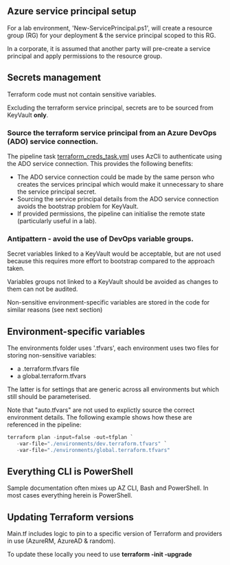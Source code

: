 ## Azure service principal setup

For a lab environment, 'New-ServicePrincipal.ps1', will create a resource group (RG) for your deployment & the service principal scoped to this RG.

In a corporate, it is assumed that another party will pre-create a service principal and apply permissions to the resource group.

## Secrets management

Terraform code must not contain sensitive variables.

Excluding the terraform service principal, secrets are to be sourced from KeyVault **only**.  

### Source the terraform service principal from an Azure DevOps (ADO) service connection.

The pipeline task [terraform_creds_task.yml](/pipelines/tasks/terraform_creds_task.yml) uses AzCli to authenticate using the ADO service connection.  This provides the following benefits:

* The ADO service connection could be made by the same person who creates the services principal which would make it unnecessary to share the service principal secret.
* Sourcing the service principal details from the ADO service connection avoids the bootstrap problem for KeyVault.
* If provided permissions, the pipeline can initialise the remote state (particularly useful in a lab).

### Antipattern - avoid the use of DevOps variable groups.

Secret variables linked to a KeyVault would be acceptable, but are not used because this requires more effort to bootstrap compared to the approach taken.

Variables groups not linked to a KeyVault should be avoided as changes to them can not be audited.

Non-sensitive environment-specific variables are stored in the code for similar reasons (see next section)

## Environment-specific variables

The environments folder uses '.tfvars', each environment uses two files for storing non-sensitive variables:
* a <env>.terraform.tfvars file
* a global.terraform.tfvars

The latter is for settings that are generic across all environments but which still should be parameterised.

Note that "auto.tfvars" are not used to explictly source the correct environment details.  The following example shows how these are referenced in the pipeline:

```PowerShell
terraform plan -input=false -out=tfplan `
   -var-file="./environments/dev.terraform.tfvars" `
   -var-file="./environments/global.terraform.tfvars"
```

## Everything CLI is PowerShell

Sample documentation often mixes up AZ CLI, Bash and PowerShell.  In most cases everything herein is PowerShell.

## Updating Terraform versions

Main.tf includes logic to pin to a specific version of Terraform and providers in use (AzureRM, AzureAD & random).

To update these locally you need to use **terraform -init -upgrade**